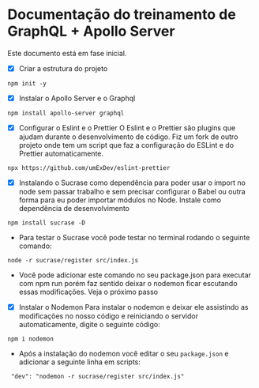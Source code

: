 # Documentação do treinamento de GraphQL + Apollo Server

Este documento está em fase inicial.

- [X] Criar a estrutura do projeto
```
npm init -y
```
- [X] Instalar o Apollo Server e o Graphql

```
npm install apollo-server graphql
```

- [X] Configurar o Eslint e o Prettier
O Eslint e o Prettier são plugins que ajudam durante o desenvolvimento de código. Fiz um fork de outro projeto onde tem um script que faz a configuração do ESLint e do Prettier automaticamente.

```
npx https://github.com/umExDev/eslint-prettier
```
- [X] Instalando o Sucrase como dependência para poder usar o import no node sem passar trabalho e sem precisar configurar o Babel ou outra forma para eu poder importar módulos no Node. Instale como dependência de desenvolvimento
```
npm install sucrase -D

```
- Para testar o Sucrase você pode testar no terminal rodando o seguinte comando:
```
node -r sucrase/register src/index.js
```
- Você pode adicionar este comando no seu package.json para executar com npm run porém faz sentido deixar o nodemon ficar escutando essas modificações. Veja o próximo passo

- [X] Instalar o Nodemon
Para instalar o nodemon e deixar ele assistindo as modificações no nosso código e reiniciando o servidor automaticamente, digite o seguinte código:

```
npm i nodemon
```
- Após a instalação do nodemon você editar o seu ```package.json``` e adicionar a seguinte linha em scripts:
```
 "dev": "nodemon -r sucrase/register src/index.js"
```
